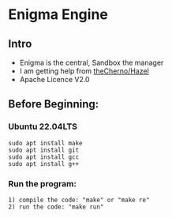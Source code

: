 # Enigma Engine
## Intro
- Enigma is the central, Sandbox the manager
- I am getting help from [theCherno/Hazel](https://github.com/TheCherno/Hazel)
- Apache Licence V2.0

## Before Beginning:
### Ubuntu 22.04LTS
```
sudo apt install make
sudo apt install git
sudo apt install gcc
sudo apt install g++
```

### Run the program:
```
1) compile the code: "make" or "make re"
2) run the code: "make run"
```